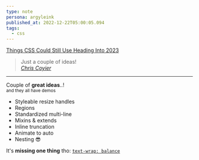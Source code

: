 ```yaml
---
type: note
persona: argyleink
published_at: 2022-12-22T05:00:05.094
tags: 
  - css
---
```

[Things CSS Could Still Use Heading Into 2023](https://chriscoyier.net/2022/12/21/things-css-could-still-use-heading-into-2023/)

> Just a couple of ideas!  
<cite><a href="https://chriscoyier.net">Chris Coyier</a></cite>
<hr>

Couple of **great ideas**..!  
<small>and they all have demos</small>
- Styleable resize handles
- Regions
- Standardized multi-line
- Mixins & extends
- Inline truncation
- Animate to auto
- Nesting 😎

It's **missing one thing** tho: [`text-wrap: balance`](https://twitter.com/argyleink/status/1531423959362678785?lang=en)